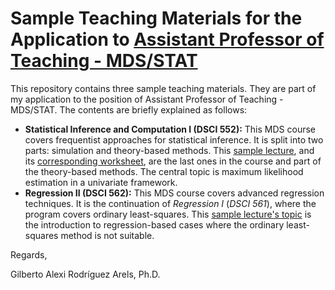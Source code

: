# Sample Teaching Materials for the Application to [Assistant Professor of Teaching - MDS/STAT](https://www.stat.ubc.ca/assistant-professor-teaching-mdsstat)

This repository contains three sample teaching materials. They are part of my application to the position of Assistant Professor of Teaching - MDS/STAT. The contents are briefly explained as follows:

- **Statistical Inference and Computation I (DSCI 552):** This MDS course covers frequentist approaches for statistical inference. It is split into two parts: simulation and theory-based methods. This [sample lecture](https://github.com/alexrod61/ubc-mds-stat-app/blob/main/DSCI-552-Lecture-Notes-and-Worksheet/08_lecture-maximum-likelihood-estimation.ipynb), and its [corresponding worksheet](https://github.com/alexrod61/ubc-mds-stat-app/tree/main/DSCI-552-Lecture-Notes-and-Worksheet/worksheet8), are the last ones in the course and part of the theory-based methods. The central topic is maximum likelihood estimation in a univariate framework.
- **Regression II (DSCI 562):** This MDS course covers advanced regression techniques. It is the continuation of *Regression I* (*DSCI 561*), where the program covers ordinary least-squares. This [sample lecture's topic](https://github.com/alexrod61/ubc-mds-stat-app/blob/main/DSCI-562-Lecture-Notes/lecture1_beyond_OLS.ipynb) is the introduction to regression-based cases where the ordinary least-squares method is not suitable.

Regards,

Gilberto Alexi Rodríguez Arels, Ph.D.

